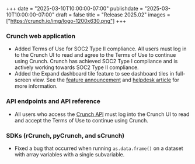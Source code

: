 +++
date = "2025-03-10T10:00:00-07:00"
publishdate = "2025-03-10T10:00:00-07:00"
draft = false
title = "Release 2025.02"
images = ["https://crunch.io/img/logo-1200x630.png"]
+++

### **Crunch web application**

- Added Terms of Use for SOC2 Type II compliance. All users must log in to the Crunch UI to read and agree to the Terms of Use to continue using Crunch. Crunch has achieved SOC2 Type I compliance and is actively working towards SOC2 Type II compliance.
- Added the Expand dashboard tile feature to see dashboard tiles in full-screen view. See the [feature announcement](https://crunch.io/dev/features/expand-dashboard-tiles/) and [helpdesk article](https://help.crunch.io/hc/en-us/articles/34267419053197-Viewing-a-dashboard#toc3) for more information.

### **API endpoints and API reference**

- All users who access the [Crunch API](https://help.crunch.io/hc/en-us/articles/360042695251-How-to-Use-the-Crunch-API) must log into the Crunch UI to read and accept the Terms of Use to continue using Crunch.

### **SDKs (rCrunch, pyCrunch, and sCrunch)**

- Fixed a bug that occurred when running `as.data.frame()` on a dataset with array variables with a single subvariable.